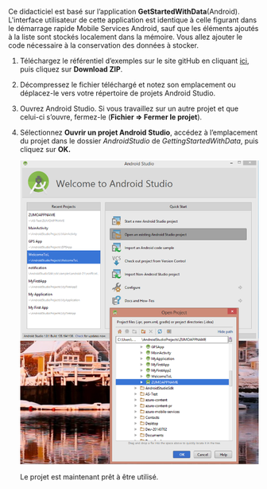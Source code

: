 Ce didacticiel est basé sur l’application **GetStartedWithData**(Android). L'interface utilisateur de cette application est identique à celle figurant dans le démarrage rapide Mobile Services Android, sauf que les éléments ajoutés à la liste sont stockés localement dans la mémoire. Vous allez ajouter le code nécessaire à la conservation des données à stocker.

1. Téléchargez le référentiel d’exemples sur le site gitHub en cliquant <a href="https://github.com/Azure/mobile-services-samples" target="blank">ici</a>, puis cliquez sur **Download ZIP**.
2. Décompressez le fichier téléchargé et notez son emplacement ou déplacez-le vers votre répertoire de projets Android Studio.
3. Ouvrez Android Studio. Si vous travaillez sur un autre projet et que celui-ci s’ouvre, fermez-le (**Fichier => Fermer le projet**).
4. Sélectionnez **Ouvrir un projet Android Studio**, accédez à l’emplacement du projet dans le dossier *AndroidStudio* de *GettingStartedWithData*, puis cliquez sur **OK.** 

     ![](./media/mobile-services-android-get-started/android-studio-import-project.png)

    Le projet est maintenant prêt à être utilisé.



<!--HONumber=Jan17_HO3-->


